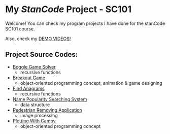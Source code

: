 # My *StanCode* Project - SC101

Welcome!
You can check my program projects I have done for the stanCode SC101 course. 

Also, check my [DEMO VIDEOS!](https://drive.google.com/drive/folders/1mmv2cp_O6Fej656MlPCyy_KMq-pSt5gE?usp=sharing)

## Project Source Codes:
- [Boggle Game Solver](https://github.com/zephyr-hhchung/MyStanCodeProject-SC101/tree/main/StanCodeProject/boggle_game_solver)
  - recursive functions
- [Breakout Game](https://github.com/zephyr-hhchung/MyStanCodeProject-SC101/tree/main/StanCodeProject/breakout_game)
  - object-oriented programming concept, animation & game designing
- [Find Anagrams](https://github.com/zephyr-hhchung/MyStanCodeProject-SC101/tree/main/StanCodeProject/find_anagrams)
  - recursive functions
- [Name Popularity Searching System](https://github.com/zephyr-hhchung/MyStanCodeProject-SC101/tree/main/StanCodeProject/name_popularity_searching_system)
  - data structure
- [Pedestrian Removing Application](https://github.com/zephyr-hhchung/MyStanCodeProject-SC101/tree/main/StanCodeProject/pedestrian_removing_application)
  - image processing
- [Plotting With Campy](https://github.com/zephyr-hhchung/MyStanCodeProject-SC101/tree/main/StanCodeProject/plotting_with_campy)
  - object-oriented programming concept


